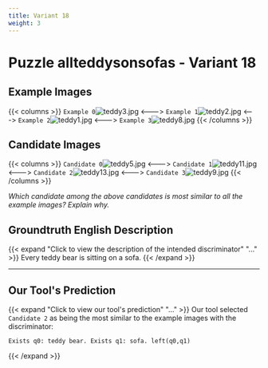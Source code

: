```yaml
---
title: Variant 18
weight: 3
---
```


# Puzzle allteddysonsofas - Variant 18

## Example Images
{{< columns >}}
`Example 0`![teddy3.jpg](/natscene_data/images/teddy3.jpg)
<--->
`Example 1`![teddy2.jpg](/natscene_data/images/teddy2.jpg)
<--->
`Example 2`![teddy1.jpg](/natscene_data/images/teddy1.jpg)
<--->
`Example 3`![teddy8.jpg](/natscene_data/images/teddy8.jpg)
{{< /columns >}}

## Candidate Images
{{< columns >}}
`Candidate 0`![teddy5.jpg](/natscene_data/images/teddy5.jpg)
<--->
`Candidate 1`![teddy11.jpg](/natscene_data/images/teddy11.jpg)
<--->
`Candidate 2`![teddy13.jpg](/natscene_data/images/teddy13.jpg)
<--->
`Candidate 3`![teddy9.jpg](/natscene_data/images/teddy9.jpg)
{{< /columns >}}

*Which candidate among the above candidates is most similar to all the example images? Explain why.*

## Groundtruth English Description

{{< expand "Click to view the description of the intended discriminator" "..." >}}
Every teddy bear is sitting on a sofa.
{{< /expand >}}

---



## Our Tool's Prediction

{{< expand "Click to view our tool's prediction" "..." >}}
Our tool selected `Candidate 2` as being the most similar to the example images with the discriminator:
```plaintext
Exists q0: teddy bear. Exists q1: sofa. left(q0,q1)
```
{{< /expand >}}
